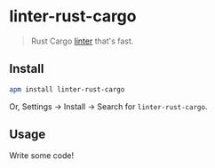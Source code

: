 # linter-rust-cargo

> Rust Cargo [linter](https://github.com/atom-community/linter) that's fast.

## Install

```bash
apm install linter-rust-cargo
```

Or, Settings → Install → Search for `linter-rust-cargo`.

## Usage

Write some code!
